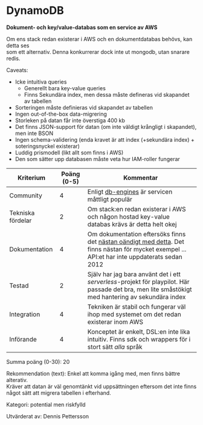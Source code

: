 # DynamoDB

**Dokument- och key/value-databas som en service av AWS**

Om ens stack redan existerar i AWS och en dokumentdatabas behövs, kan detta ses<br/>
som ett alternativ. Denna konkurrerar dock inte ut mongodb, utan snarare redis.

Caveats:
 - Icke intuitiva queries
   - Generellt bara key-value queries
   - Finns Sekundära index, men dessa måste defineras vid skapandet av tabellen
 - Sorteringen måste definieras vid skapandet av tabellen
 - Ingen out-of-the-box data-migrering
 - Storleken på datan får inte överstiga 400 kb
 - Det finns JSON-support för datan (om inte väldigt krångligt i skapandet), men inte BSON
 - Ingen schema-validering (enda kravet är att index (+sekundära index) + soteringsnyckel existerar)
 - Luddig prismodell (likt allt som finns i AWS)
 - Den som sätter upp databasen måste veta hur IAM-roller fungerar


| **Kriterium** | **Poäng (0-5)** | **Kommentar** |
|---------------|-----------------|---------------|
| Community | 4 | Enligt [db-engines](https://db-engines.com/en/system/Amazon+DynamoDB) är servicen måttligt populär|
| Tekniska fördelar | 2 | Om stack:en redan existerar i AWS och någon hostad key-value databas krävs är detta helt okej|
| Dokumentation | 4 | Om dokumentation eftersöks finns det [nästan oändigt med detta](https://docs.aws.amazon.com/dynamodb/). Det finns nästan för mycket exempel ... API:et har inte uppdaterats sedan 2012 |
| Testad | 2 | Själv har jag bara använt det i ett _serverless_-projekt för playpilot. Här passade det bra, men lite småstökigt med hantering av sekundära index |
| Integration | 4 | Tekniken är stabil och fungerar väl ihop med systemet om det redan existerar inom AWS |
| Införande | 4 | Konceptet är enkelt, DSL:en inte lika intuitiv. Finns sdk och wrappers för i stort sätt _alla_ språk |

Summa poäng (0-30): 20

Rekommendation (text): Enkel att komma igång med, men finns bättre alterativ. <br/> Kräver att datan är väl genomtänkt vid uppsättningen eftersom det inte finns <br/>
något sätt att migrera tabellen i efterhand.

Kategori: potential men riskfylld

Utvärderat av: Dennis Pettersson
